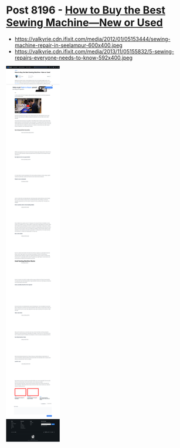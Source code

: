 # Post 8196 - [How to Buy the Best Sewing Machine—New or Used](https://www.ifixit.com/News/8196/buy-the-right-sewing-machine)

- https://valkyrie.cdn.ifixit.com/media/2012/01/05153444/sewing-machine-repair-in-seelampur-600x400.jpeg
- https://valkyrie.cdn.ifixit.com/media/2013/11/05155832/5-sewing-repairs-everyone-needs-to-know-592x400.jpeg

![screencap](screenshots/1c5e4fec-3ced-4688-96ca-926454793711.png)
